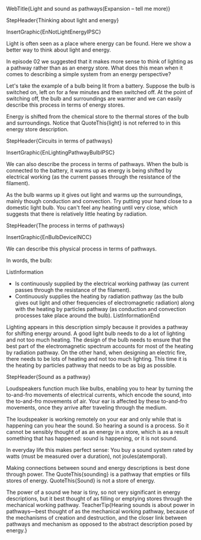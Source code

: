 WebTitle{Light and sound as pathways(Expansion &ndash; tell me more)}

StepHeader{Thinking about light and energy}

InsertGraphic{EnNotLightEnergyIPSC}

Light is often seen as a place where energy can be found. Here we show a better way to think about light and energy.

In episode 02 we suggested that it makes more sense to think of lighting as a pathway rather than as an energy store. What does this mean when it comes to describing a simple system from an energy perspective?

Let's take the example of a bulb being lit from a battery. Suppose the bulb is switched on, left on for a few minutes and then switched off. At the point of switching off, the bulb and surroundings are warmer and we can easily describe this process in terms of energy stores.

Energy is shifted from the chemical store to the thermal stores of the bulb and surroundings. Notice that QuoteThis{light} is not referred to in this energy store description.

StepHeader{Circuits in terms of pathways}

InsertGraphic{EnLightingPathwayBulbIPSC}

We can also describe the process in terms of pathways. When the bulb is connected to the battery, it warms up as energy is being shifted by electrical working (as the current passes through the resistance of the filament).

As the bulb warms up it gives out light and warms up the surroundings, mainly though conduction and convection. Try putting your hand close to a domestic light bulb. You can't feel any heating until very close, which suggests that there is relatively little heating by radiation.

StepHeader{The process in terms of pathways}

InsertGraphic{EnBulbDeviceINCC}

We can describe this physical process in terms of pathways.

In words, the bulb:


ListInformation
- Is continuously supplied by the electrical working pathway (as current passes through the resistance of the filament).
- Continuously supplies the heating by radiation pathway (as the bulb gives out light and other frequencies of electromagnetic radiation) along with the heating by particles pathway (as conduction and convection processes take place around the bulb).
ListInformationEnd

Lighting appears in this description simply because it provides a pathway for shifting energy around. A good light bulb needs to do a lot of lighting and not too much heating. The design of the bulb needs to ensure that the best part of the electromagnetic spectrum accounts for most of the heating by radiation pathway. On the other hand, when designing an electric fire, there needs to be lots of heating and not too much lighting. This time it is the heating by particles pathway that needs to be as big as possible.

StepHeader{Sound as a pathway}

Loudspeakers function much like bulbs, enabling you to hear by turning the to-and-fro movements of electrical currents, which encode the sound, into the to-and-fro movements of air. Your ear is affected by these to-and-fro movements, once they arrive after traveling through the medium.

The loudspeaker is working remotely on your ear and only while that is happening can you hear the sound. So hearing a sound is a process. So it cannot be sensibly thought of as an energy in a store, which is as a result something that has happened: sound is happening, or it is not sound.

In everyday life this makes perfect sense: You buy a sound system rated by watts (must be measured over a duration), not joules(atemporal).

Making connections between sound and energy descriptions is best done through power. The QuoteThis{sounding} is a pathway that empties or fills stores of energy. QuoteThis{Sound} is not a store of energy.

The power of a sound we hear is tiny, so not very significant in energy descriptions,  but it best thought of as filling or emptying stores through the mechanical working pathway.
TeacherTip{Hearing sounds is about power in pathways—best thought of as the mechanical working pathway, because of the mechanisms of creation and destruction, and the closer link between pathways and mechanism as opposed to the abstract description posed by energy.}
